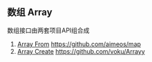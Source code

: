 ## 数组 Array

数组接口由两套项目API组合成

1. [Array From](ArrayFrom.md) https://github.com/aimeos/map
2. [Array Create](ArrayCreate.md) https://github.com/voku/Arrayy

